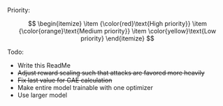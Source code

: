Priority:

$$
\begin{itemize}
\item {\color{red}\text{High priority}}
\item {\color{orange}\text{Medium priority}}
\item \color{yellow}\text{Low priority}
\end{itemize}
$$

Todo:
- Write this ReadMe
- ~~Adjust reward scaling such that attacks are favored more heavily~~
- ~~Fix last value for GAE calculation~~
- Make entire model trainable with one optimizer
- Use larger model